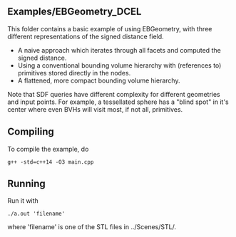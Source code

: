 Examples/EBGeometry_DCEL
------------------------

This folder contains a basic example of using EBGeometry, with three different representations of the signed distance field.

* A naive approach which iterates through all facets and computed the signed distance.
* Using a conventional bounding volume hierarchy with (references to) primitives stored directly in the nodes.
* A flattened, more compact bounding volume hierarchy.

Note that SDF queries have different complexity for different geometries and input points.
For example, a tessellated sphere has a "blind spot" in it's center where even BVHs will visit most, if not all, primitives. 

Compiling
---------

To compile the example, do

    g++ -std=c++14 -O3 main.cpp

Running
-------

Run it with

    ./a.out 'filename'

where 'filename' is one of the STL files in ../Scenes/STL/.
